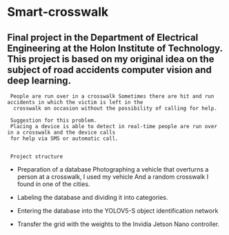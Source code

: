 # Smart-crosswalk
Final project in the Department of Electrical Engineering at the Holon Institute of Technology.
This project is based on my original idea on the subject of road accidents computer vision and deep learning.
-------------------------------------------------------------------------------------------------------------
     
     People are run over in a crosswalk Sometimes there are hit and run accidents in which the victim is left in the 
      crosswalk on occasion without the possibility of calling for help.

     Suggestion for this problem.
     Placing a device is able to detect in real-time people are run over in a crosswalk and the device calls
     for help via SMS or automatic call.


     Project structure
     
   * Preparation of a database
     Photographing a vehicle that overturns a person at a crosswalk, I used my vehicle
     And a random crosswalk I found in one of the cities.

   * Labeling the database and dividing it into categories.

   * Entering the database into the YOLOV5-S object identification network

   * Transfer the grid with the weights to the Invidia Jetson Nano controller.
